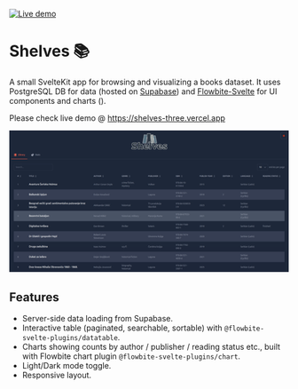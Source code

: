 [![Live demo](https://img.shields.io/badge/demo-live-brightgreen)](https://shelves-three.vercel.app)

# Shelves 📚

A small SvelteKit app for browsing and visualizing a books dataset. It uses PostgreSQL DB for data (hosted on [Supabase](https://supabase.com/)) and [Flowbite-Svelte](https://flowbite-svelte.com) for UI components and charts ().

Please check live demo @ https://shelves-three.vercel.app

![App screenshot](./static/screenshots/demo.png)

## Features

- Server-side data loading from Supabase.
- Interactive table (paginated, searchable, sortable) with `@flowbite-svelte-plugins/datatable`.
- Charts showing counts by author / publisher / reading status etc., built with Flowbite chart plugin `@flowbite-svelte-plugins/chart`.
- Light/Dark mode toggle.
- Responsive layout.
